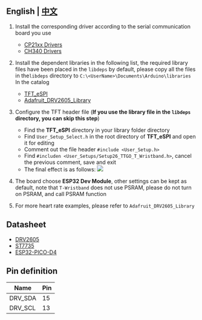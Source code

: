 ## **English | [中文](../../docs/drv2605_cn.md.md)**

1. Install the corresponding driver according to the serial communication board you use
   - [CP21xx Drivers](https://www.silabs.com/products/development-tools/software/usb-to-uart-bridge-vcp-drivers)
   - [CH340 Drivers](http://www.wch-ic.com/search?q=ch340&t=downloads)

2. Install the dependent libraries in the following list, the required library files have been placed in the `libdeps` by default, please copy all the files in the`libdeps` directory to `C:\<UserName>\Documents\Arduino\libraries` In the catalog
   - [TFT_eSPI](https://github.com/Bodmer/TFT_eSPI)
   - [Adafruit_DRV2605_Library](https://github.com/adafruit/Adafruit_DRV2605_Library)

3. Configure the TFT header file (**If you use the library file in the `libdeps` directory, you can skip this step**)
   - Find the **TFT_eSPI** directory in your library folder directory
   - Find `User_Setup_Select.h` in the root directory of **TFT_eSPI** and open it for editing
   - Comment out the file header `#include <User_Setup.h>`
   - Find `#includen <User_Setups/Setup26_TTGO_T_Wristband.h>`, cancel the previous comment, save and exit
   - The final effect is as follows:
        ![](../../image/1.jpg)

4. The board choose **ESP32 Dev Module**, other settings can be kept as default, note that `T-Wristband` does not use PSRAM, please do not turn on PSRAM, and call PSRAM function

5. For more heart rate examples, please refer to `Adafruit_DRV2605_Library`

## Datasheet
- [DRV2605](https://www.ti.com/product/DRV2605)
- [ST7735](http://www.displayfuture.com/Display/datasheet/controller/ST7735.pdf)
- [ESP32-PICO-D4](https://www.espressif.com/sites/default/files/documentation/esp32-pico-d4_datasheet_en.pdf)

## Pin definition

| Name    | Pin |
| ------- | --- |
| DRV_SDA | 15  |
| DRV_SCL | 13  |
